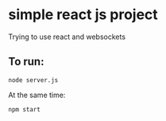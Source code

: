# simple react js project

Trying to use react and websockets


## To run:
```
node server.js
```
At the same time:

```
npm start
```
